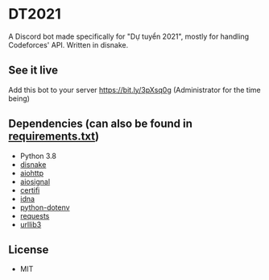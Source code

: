 # DT2021
A Discord bot made specifically for "Dự tuyển 2021", mostly for handling Codeforces' API. Written in disnake.
## See it live
Add this bot to your server https://bit.ly/3pXsq0g (Administrator for the time being)
## Dependencies (can also be found in [requirements.txt](https://github.com/minhnhatnoe/DT2021/blob/main/requirements.txt))
- Python 3.8
- [disnake](https://disnake.dev/)
- [aiohttp](https://docs.aiohttp.org/en/stable/)
- [aiosignal](https://aiosignal.readthedocs.io/en/stable/)
- [certifi](https://certifiio.readthedocs.io/en/latest/)
- [idna](https://github.com/kjd/idna)
- [python-dotenv](https://github.com/theskumar/python-dotenv)
- [requests](https://requests.readthedocs.io/)
- [urllib3](https://urllib3.readthedocs.io/en/stable/)
## License
- MIT
 
